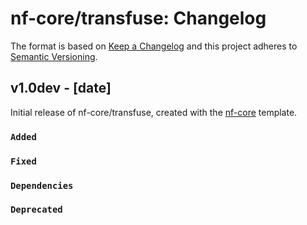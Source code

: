 # nf-core/transfuse: Changelog

The format is based on [Keep a Changelog](https://keepachangelog.com/en/1.0.0/)
and this project adheres to [Semantic Versioning](https://semver.org/spec/v2.0.0.html).

## v1.0dev - [date]

Initial release of nf-core/transfuse, created with the [nf-core](https://nf-co.re/) template.

### `Added`

### `Fixed`

### `Dependencies`

### `Deprecated`
